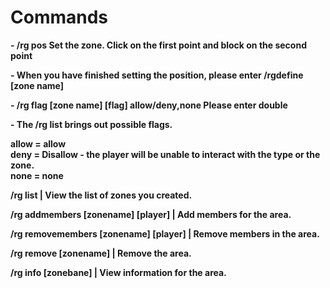 # Commands

**- /rg pos
Set the zone.
Click on the first point and block on the second point**

**- When you have finished setting the position, please enter /rgdefine [zone name]**

**- /rg flag [zone name] [flag] allow/deny,none Please enter double**

**- The /rg list brings out possible flags.**

**allow = allow<br>
deny = Disallow - the player will be unable to interact with the type or the zone.<br>
none = none**

**/rg list | View the list of zones you created.**

**/rg addmembers [zonename] [player] | Add members for the area.**

**/rg removemembers [zonename] [player] | Remove members in the area.**

**/rg remove [zonename] | Remove the area.**

**/rg info [zonebane] | View information for the area.**
